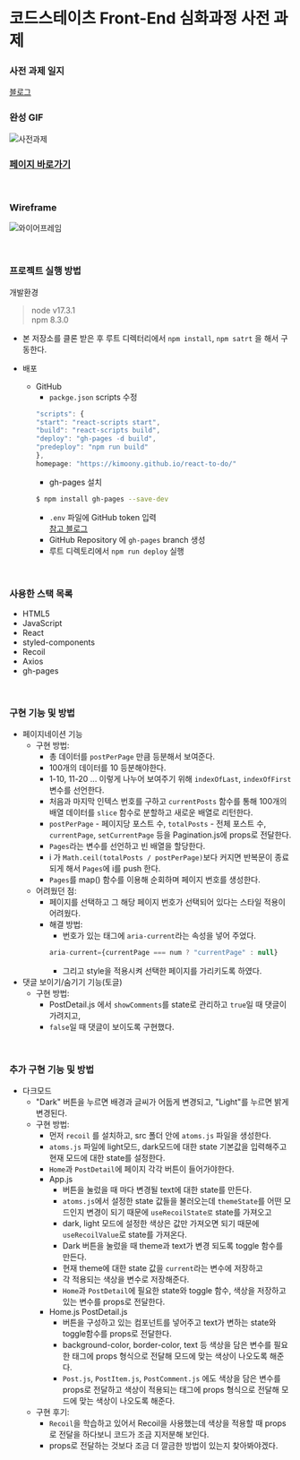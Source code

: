 # 코드스테이츠 Front-End 심화과정 사전 과제

### 사전 과제 일지
[블로그](https://yakjeon.tistory.com/category/CodeStates/%EC%82%AC%EC%A0%84%EA%B3%BC%EC%A0%9C%EC%9D%BC%EC%A7%80)

### 완성 GIF
![사전과제](https://blog.kakaocdn.net/dn/bbInUK/btrITqg0Lgm/tMig1pc26h4Z6HInwLeAV1/img.gif)

### [페이지 바로가기](https://kimoony.github.io/codestates-fe-advanced-course/)

<br />

### Wireframe
![와이어프레임](https://img1.daumcdn.net/thumb/R1280x0/?scode=mtistory2&fname=https%3A%2F%2Fblog.kakaocdn.net%2Fdn%2Fw6uPI%2FbtrI0fy7KGS%2FYYco356veoJjMRgPMuETu0%2Fimg.png)

<br />

### 프로젝트 실행 방법
개발환경
> node v17.3.1  
npm 8.3.0

- 본 저장소를 클론 받은 후 루트 디렉터리에서 `npm install`, `npm satrt` 을 해서 구동한다.

- 배포
  - GitHub
    - `packge.json` scripts 수정
    ```js
    "scripts": {
    "start": "react-scripts start",
    "build": "react-scripts build",
    "deploy": "gh-pages -d build",
    "predeploy": "npm run build"
    },
    homepage: "https://kimoony.github.io/react-to-do/"
    ```
    - gh-pages 설치
    ```zsh
    $ npm install gh-pages --save-dev
    ```
    - `.env` 파일에 GitHub token 입력  
    [참고 블로그](https://yakjeon.tistory.com/99)
    - GitHub Repository 에 `gh-pages` branch 생성
    - 루트 디렉토리에서 `npm run deploy` 실행 

<br />

### 사용한 스택 목록
- HTML5
- JavaScript
- React
- styled-components
- Recoil
- Axios
- gh-pages

<br />

### 구현 기능 및 방법

- 페이지네이션 기능
  - 구현 방법:
    - 총 데이터를 `postPerPage` 만큼 등분해서 보여준다.
    - 100개의 데이터를 10 등분해야한다.
    - 1-10, 11-20 ... 이렇게 나누어 보여주기 위해 `indexOfLast`, `indexOfFirst` 변수를 선언한다.
    - 처음과 마지막 인텍스 번호를 구하고 `currentPosts` 함수를 통해 100개의 배열 데이터를 `slice` 함수로 분할하고 새로운 배열로 리턴한다.
    - `postPerPage` - 페이지당 포스트 수, `totalPosts` - 전체 포스트 수, `currentPage`, `setCurrentPage` 등을 Pagination.js에 props로 전달한다.
    - `Pages`라는 변수를 선언하고 빈 배열을 할당한다.
    - i 가 `Math.ceil(totalPosts / postPerPage)`보다 커지면 반복문이 종료되게 해서 `Pages`에 i를 push 한다.
    - `Pages`를 map() 함수를 이용해 순회하며 페이지 번호를 생성한다. 
  - 어려웠던 점:
    - 페이지를 선택하고 그 해당 페이지 번호가 선택되어 있다는 스타일 적용이 어려웠다.
    - 해결 방법:
        - 번호가 있는 <PageBtn> 태그에 `aria-current`라는 속성을 넣어 주었다.
        ```js 
        aria-current={currentPage === num ? "currentPage" : null} 
        ``` 
        - 그리고 style을 적용시켜 선택한 페이지를 가리키도록 하였다.
- 댓글 보이기/숨기기 기능(토글)
  - 구현 방법:  
    - PostDetail.js 에서 `showComments`를 state로 관리하고 `true`일 때 댓글이 가려지고,
    - `false`일 때 댓글이 보이도록 구현했다.

<br /> 

### 추가 구현 기능 및 방법
- 다크모드
  - "Dark" 버튼을 누르면 배경과 글씨가 어둡게 변경되고, "Light"를 누르면 밝게 변경된다.
  - 구현 방법:
    - 먼저 `recoil` 를 설치하고, src 폴더 안에 `atoms.js` 파일을 생성한다.
    - `atoms.js` 파일에 light모드, dark모드에 대한 state 기본값을 입력해주고 현재 모드에 대한 state를 설정한다.
    - `Home`과 `PostDetail`에 페이지 각각 버튼이 들어가야한다.
    - App.js
      - 버튼을 눌렀을 때 마다 변경될 text에 대한 state를 만든다.
      - `atoms.js`에서 설정한 state 값들을 불러오는데 `themeState`를 어떤 모드인지 변경이 되기 때문에 `useRecoilState로` state를 가져오고
      - dark, light 모드에 설정한 색상은 값만 가져오면 되기 때문에 `useRecoilValue`로 state를 가져온다.
      - Dark 버튼을 눌렀을 때 theme과 text가 변경 되도록 toggle 함수를 만든다.
      - 현재 theme에 대한 state 값을 `current`라는 변수에 저장하고
      - 각 적용되는 색상을 변수로 저장해준다.
      - `Home`과 `PostDetail`에 필요한 state와 toggle 함수, 색상을 저장하고 있는 변수를 props로 전달한다.
    - Home.js PostDetail.js
      - 버튼을 구성하고 있는 <NavTheme /> 컴포넌트를 넣어주고 text가 변하는 state와 toggle함수를 props로 전달한다.
      - background-color, border-color, text 등 색상을 담은 변수를 필요한 태그에 props 형식으로 전달해 모드에 맞는 색상이 나오도록 해준다.
      - `Post.js`, `PostItem.js`, `PostComment.js` 에도 색상을 담은 변수를 props로 전달하고 색상이 적용되는 태그에 props 형식으로 전달해 모드에 맞는 색상이 나오도록 해준다.
  - 구현 후기: 
    - `Recoil`을 학습하고 있어서 Recoil을 사용했는데 색상을 적용할 때 props로 전달을 하다보니 코드가 조금 지저분해 보인다.
    - props로 전달하는 것보다 조금 더 깔금한 방법이 있는지 찾아봐야겠다.

